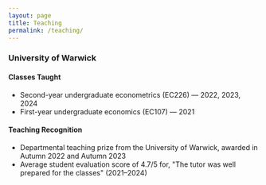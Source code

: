 ```yaml
---
layout: page
title: Teaching
permalink: /teaching/
---
```


### University of Warwick

#### Classes Taught

- Second-year undergraduate econometrics (EC226) — 2022, 2023, 2024  
- First-year undergraduate economics (EC107) — 2021

#### Teaching Recognition

- Departmental teaching prize from the University of Warwick, awarded in Autumn 2022 and Autumn 2023  
- Average student evaluation score of 4.7/5 for, "The tutor was well prepared for the classes" (2021–2024)
